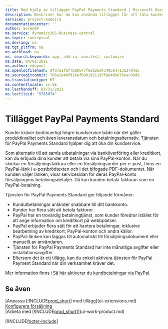 ```yaml
---
title: Med hjälp av tillägget PayPal Payments Standard | Microsoft Docs
description: Beskriver hur du kan använda tillägget får att låta kunderna betala med PayPal.
services: project-madeira
documentationcenter: ''
author: SorenGP
ms.service: dynamics365-business-central
ms.topic: conceptual
ms.devlang: na
ms.tgt_pltfrm: na
ms.workload: na
ms. search.keywords: app, add-in, manifest, customize
ms.date: 04/01/2021
ms.author: edupont
ms.openlocfilehash: 8fd7a1faf7b80547fe5b26d43495b4713a27d4a5
ms.sourcegitcommit: 766e2840fd16efb901d211d7fa64d96766ac99d9
ms.translationtype: HT
ms.contentlocale: sv-SE
ms.lasthandoff: 03/31/2021
ms.locfileid: "5785074"
---
```

# <a name="the-paypal-payments-standard-extension"></a>Tillägget PayPal Payments Standard
Kunder kräver kontinuerligt högre kundservice både när det gäller produktkvalitet och även leveransdatum och betalningsalternativ. Tjänsten för PayPal Payments Standard hjälper dig att öka din kundservice.

Som alternativ till att samla utbetalningar via banköverföring eller kreditkort, kan du erbjuda dina kunder att betala via sina PayPal-konton. När du skickar en försäljningsfaktura eller en försäljningsorder per e-post, finns en PayPal-länk i e-postbrödtexten och i det bifogade PDF-dokumentet. När kunden väljer länken, visar servicesidan för deras PayPal-konto försäljningens betalningsdetaljer. Då kan kunden betala fakturan som en PayPal-betalning.

Tjänsten för PayPal Payments Standard ger följande förmåner:

* Kundutbetalningar anländer snabbare till ditt bankkonto.
* Kunder har flera sätt att betala fakturor.
* PayPal har en trovärdig betalningtjänst, som kunder föredrar istället för att ange information om kreditkort på webbplatser.
* PayPal erbjuder flera sätt för att hantera betalningar, inklusive bearbetning av kreditkort, PayPal-konton och andra källor.
* PayPal-länken kan läggas till automatiskt till försäljningsdokument eller manuellt av användaren.
* Tjänsten för PayPal Payments Standard har inte månatliga avgifter eller installationsavgifter.
* Eftersom det är ett tillägg, kan du enkelt aktivera tjänsten för PayPal Payment Standard när din verksamhet kräver det.  

Mer information finns i [Så här aktiverar du kundbetalningar via PayPal](sales-how-enable-payment-service-extensions.md).

## <a name="see-also"></a>Se även
[Anpassa [!INCLUDE[prod_short](includes/prod_short.md)] med tillägg](ui-extensions.md)  
[Konfigurera försäljning](sales-setup-sales.md)  
[Arbeta med [!INCLUDE[prod_short](includes/prod_short.md)]](ui-work-product.md)


[!INCLUDE[footer-include](includes/footer-banner.md)]